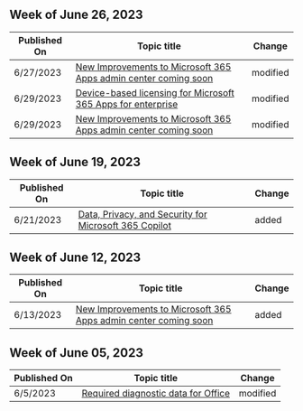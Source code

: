 <!-- This file is generated automatically each week. Changes made to this file will be overwritten.-->



## Week of June 26, 2023


| Published On |Topic title | Change |
|------|------------|--------|
| 6/27/2023 | [New Improvements to Microsoft 365 Apps admin center coming soon](/DeployOffice/other/coming-soon-to-microsoft-365-admin-center) | modified |
| 6/29/2023 | [Device-based licensing for Microsoft 365 Apps for enterprise](/DeployOffice/device-based-licensing) | modified |
| 6/29/2023 | [New Improvements to Microsoft 365 Apps admin center coming soon](/DeployOffice/other/coming-soon-to-microsoft-365-admin-center) | modified |


## Week of June 19, 2023


| Published On |Topic title | Change |
|------|------------|--------|
| 6/21/2023 | [Data, Privacy, and Security for Microsoft 365 Copilot](/DeployOffice/privacy/microsoft-365-copilot) | added |


## Week of June 12, 2023


| Published On |Topic title | Change |
|------|------------|--------|
| 6/13/2023 | [New Improvements to Microsoft 365 Apps admin center coming soon](/DeployOffice/other/coming-soon-to-microsoft-365-admin-center) | added |


## Week of June 05, 2023


| Published On |Topic title | Change |
|------|------------|--------|
| 6/5/2023 | [Required diagnostic data for Office](/DeployOffice/privacy/required-diagnostic-data) | modified |

